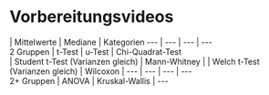 # Vorbereitungsvideos

| Mittelwerte | Mediane | Kategorien
--- | --- | --- | ---  
2 Gruppen | t-Test | u-Test | Chi-Quadrat-Test  
| Student t-Test (Varianzen gleich) | Mann-Whitney | 
| Welch t-Test (Varianzen gleich) | Wilcoxon | 
--- | --- | --- | ---  
2+ Gruppen | ANOVA | Kruskal-Wallis | ---  
